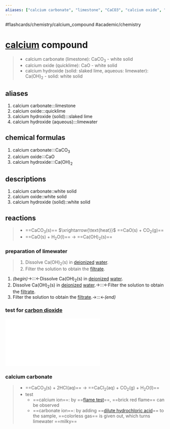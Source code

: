 ```yaml
---
aliases: ["calcium carbonate", "limestone", "CaCO3", "calcium oxide", "quicklime", "CaO", "calcium hydroxide", "Ca(OH)2", "slaked lime", "limewater"]
---
```


#flashcards/chemistry/calcium_compound #academic/chemistry

# [calcium](calcium) compound

> - calcium carbonate (limestone): CaCO<sub>3</sub> - white solid
> - calcium oxide (quicklime): CaO - white solid
> - calcium hydroxide (solid: slaked lime, aqueous: limewater): Ca(OH)<sub>2</sub> - solid: white solid

## aliases
1. calcium carbonate:::limestone <!--SR:!2022-11-12,145,258!2022-07-04,79,319-->
2. calcium oxide:::quicklime <!--SR:!2022-07-28,75,238!2022-07-02,42,230-->
3. calcium hydroxide (solid):::slaked lime <!--SR:!2022-07-29,76,239!2022-06-27,6,230-->
4. calcium hydroxide (aqueous):::limewater <!--SR:!2022-06-27,64,230!2023-01-21,217,279-->

## chemical formulas
1. calcium carbonate:::CaCO<sub>3</sub> <!--SR:!2023-01-06,202,317!2022-06-24,70,318-->
2. calcium oxide:::CaO <!--SR:!2022-11-17,194,310!2023-06-22,369,330-->
3. calcium hydroxide:::Ca(OH)<sub>2</sub> <!--SR:!2022-07-20,98,270!2022-07-03,78,319-->

## descriptions
1. calcium carbonate::white solid <!--SR:!2022-08-04,94,278-->
2. calcium oxide::white solid <!--SR:!2022-07-08,67,258-->
3. calcium hydroxide (solid)::white solid <!--SR:!2022-06-22,57,259-->

## reactions
> - ==CaCO<sub>3</sub>(s)== $\xrightarrow{\text{heat}}$ ==CaO(s) + CO<sub>2</sub>(g)==
> - ==CaO(s) + H<sub>2</sub>O(l)== → ==Ca(OH)<sub>2</sub>(s)== <!--SR:!2022-11-30,165,250!2022-09-20,136,290!2022-07-06,65,257!2022-09-08,110,279-->

### preparation of limewater
> 1. Dissolve Ca(OH)<sub>2</sub>(s) in [deionized](deionized) [water](water).
> 2. Filter the solution to obtain the [filtrate](filtrate).
1. _(begin)_→:::←Dissolve Ca(OH)<sub>2</sub>(s) in [deionized](deionized) [water](water). <!--SR:!2022-10-07,133,250!2023-04-04,289,338-->
2. Dissolve Ca(OH)<sub>2</sub>(s) in [deionized](deionized) [water](water).→:::←Filter the solution to obtain the [filtrate](filtrate). <!--SR:!2022-06-30,69,230!2022-11-05,140,261-->
3. Filter the solution to obtain the [filtrate](filtrate).→:::←_(end)_ <!--SR:!2022-06-28,74,319!2022-09-07,109,279-->

### test for [carbon dioxide](carbon%20dioxide)
![](carbon%20dioxide.md#calcium%20carbonate%20calcium%2020compound%20md)

### calcium carbonate
> - ==CaCO<sub>3</sub>(s) + 2HCl(aq)== → ==CaCl<sub>2</sub>(aq) + CO<sub>2</sub>(g) + H<sub>2</sub>O(l)==
> - test
>     - ==calcium ion==: by ==[flame test](flame%20test)==, ==brick red flame== can be observed
>     - ==carbonate ion==: by adding ==[dilute hydrochloric acid](dilute%20hydrochloric%20acid)== to the sample, ==colorless gas== is given out, which turns limewater ==milky== <!--SR:!2022-07-22,91,270!2022-09-16,118,250!2022-11-02,137,258!2022-07-23,77,258!2022-07-20,74,258!2022-07-12,70,259!2022-07-24,71,250!2022-07-25,76,250!2022-08-17,95,279-->
